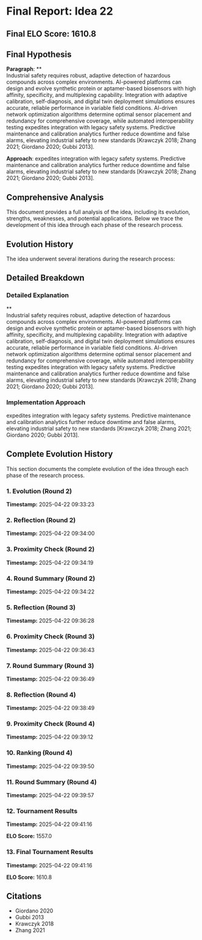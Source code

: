 # Final Report: Idea 22

## Final ELO Score: 1610.8

## Final Hypothesis

**Paragraph**: **  
Industrial safety requires robust, adaptive detection of hazardous compounds across complex environments. AI-powered platforms can design and evolve synthetic protein or aptamer-based biosensors with high affinity, specificity, and multiplexing capability. Integration with adaptive calibration, self-diagnosis, and digital twin deployment simulations ensures accurate, reliable performance in variable field conditions. AI-driven network optimization algorithms determine optimal sensor placement and redundancy for comprehensive coverage, while automated interoperability testing expedites integration with legacy safety systems. Predictive maintenance and calibration analytics further reduce downtime and false alarms, elevating industrial safety to new standards [Krawczyk 2018; Zhang 2021; Giordano 2020; Gubbi 2013].

**Approach**: expedites integration with legacy safety systems. Predictive maintenance and calibration analytics further reduce downtime and false alarms, elevating industrial safety to new standards [Krawczyk 2018; Zhang 2021; Giordano 2020; Gubbi 2013].

## Comprehensive Analysis

This document provides a full analysis of the idea, including its evolution, strengths, weaknesses, and potential applications. Below we trace the development of this idea through each phase of the research process.

## Evolution History

The idea underwent several iterations during the research process:

## Detailed Breakdown

### Detailed Explanation

**  
Industrial safety requires robust, adaptive detection of hazardous compounds across complex environments. AI-powered platforms can design and evolve synthetic protein or aptamer-based biosensors with high affinity, specificity, and multiplexing capability. Integration with adaptive calibration, self-diagnosis, and digital twin deployment simulations ensures accurate, reliable performance in variable field conditions. AI-driven network optimization algorithms determine optimal sensor placement and redundancy for comprehensive coverage, while automated interoperability testing expedites integration with legacy safety systems. Predictive maintenance and calibration analytics further reduce downtime and false alarms, elevating industrial safety to new standards [Krawczyk 2018; Zhang 2021; Giordano 2020; Gubbi 2013].

### Implementation Approach

expedites integration with legacy safety systems. Predictive maintenance and calibration analytics further reduce downtime and false alarms, elevating industrial safety to new standards [Krawczyk 2018; Zhang 2021; Giordano 2020; Gubbi 2013].

## Complete Evolution History

This section documents the complete evolution of the idea through each phase of the research process.

### 1. Evolution (Round 2)
**Timestamp:** 2025-04-22 09:33:23



### 2. Reflection (Round 2)
**Timestamp:** 2025-04-22 09:34:00



### 3. Proximity Check (Round 2)
**Timestamp:** 2025-04-22 09:34:19



### 4. Round Summary (Round 2)
**Timestamp:** 2025-04-22 09:34:22



### 5. Reflection (Round 3)
**Timestamp:** 2025-04-22 09:36:28



### 6. Proximity Check (Round 3)
**Timestamp:** 2025-04-22 09:36:43



### 7. Round Summary (Round 3)
**Timestamp:** 2025-04-22 09:36:49



### 8. Reflection (Round 4)
**Timestamp:** 2025-04-22 09:38:49



### 9. Proximity Check (Round 4)
**Timestamp:** 2025-04-22 09:39:12



### 10. Ranking (Round 4)
**Timestamp:** 2025-04-22 09:39:50



### 11. Round Summary (Round 4)
**Timestamp:** 2025-04-22 09:39:57



### 12. Tournament Results
**Timestamp:** 2025-04-22 09:41:16

**ELO Score:** 1557.0



### 13. Final Tournament Results
**Timestamp:** 2025-04-22 09:41:16

**ELO Score:** 1610.8



## Citations

- Giordano 2020
- Gubbi 2013
- Krawczyk 2018
- Zhang 2021
